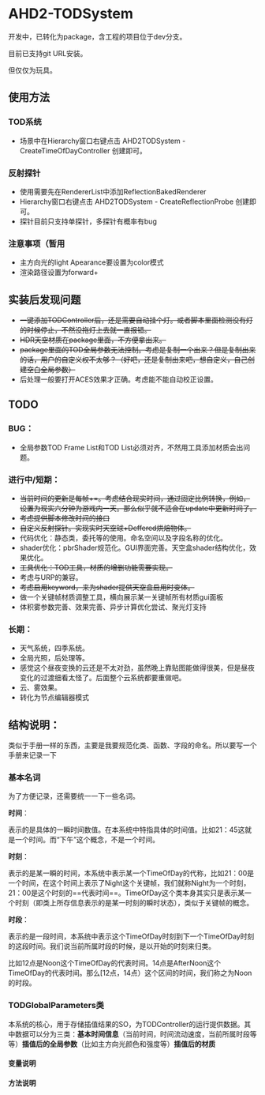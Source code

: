 # AHD2-TODSystem

开发中，已转化为package，含工程的项目位于dev分支。

目前已支持git URL安装。

但仅仅为玩具。

## 使用方法

### TOD系统

* 场景中在Hierarchy窗口右键点击 AHD2TODSystem - CreateTimeOfDayController 创建即可。

### 反射探针

* 使用需要先在RendererList中添加ReflectionBakedRenderer
* Hierarchy窗口右键点击 AHD2TODSystem - CreateReflectionProbe 创建即可。
* 探针目前只支持单探针，多探针有概率有bug

### 注意事项（暂用

* 主方向光的light Apearance要设置为color模式
* 渲染路径设置为forward+

## 实装后发现问题

* ~~一键添加TODController后，还是需要自动挂个灯。或者脚本里面检测没有灯的时候停止，不然没拖灯上去就一直报错。~~
* ~~HDR天空材质在package里面，不方便拿出来。~~
* ~~package里面的TOD全局参数无法控制。考虑是复制一个出来？但是复制出来的话，用户的自定义权不太够？（好吧，还是复制出来吧，想自定义，自己创建空白全局参数）~~
* 后处理一般要打开ACES效果才正确。考虑能不能自动校正设置。

## TODO

### BUG：

* 全局参数TOD Frame List和TOD List必须对齐，不然用工具添加材质会出问题。

### 进行中/短期：

* ~~当前时间的更新是每帧+=。考虑结合现实时间，通过固定比例转换，例如，设置为现实六分钟为游戏内一天。那么似乎就不适合在update中更新时间了。~~
* ~~考虑提供脚本修改时间的接口~~
* ~~自定义反射探针。实现实时天空球+Deffered烘焙物体。~~
* 代码优化：静态类，委托等的使用。命名空间以及字段名称的优化。
* shader优化：pbrShader规范化。GUI界面完善。天空盒shader结构优化，效果优化。
* ~~工具优化：TOD工具，材质的增删功能需要实现。~~
* 考虑与URP的兼容。
* ~~考虑启用keyword，来为shader提供天空盒启用时变体。~~
* 做一个关键帧材质调整工具，横向展示某一关键帧所有材质gui面板
* 体积雾参数完善、效果完善、异步计算优化尝试、聚光灯支持

### 长期：

* 天气系统，四季系统。
* 全局光照，后处理等。
* 感觉这个昼夜变换的云还是不太对劲，虽然晚上靠贴图能做得很美，但是昼夜变化的过渡细看太怪了。后面整个云系统都要重做吧。
* 云、雾效果。
* 转化为节点编辑器模式

## 结构说明：

类似于手册一样的东西，主要是我要规范化类、函数、字段的命名。所以要写一个手册来记录一下

### 基本名词

为了方便记录，还需要统一一下一些名词。

**时间**：

表示的是具体的一瞬时间数值。在本系统中特指具体的时间值。比如21：45这就是一个时间。而“下午”这个概念，不是一个时间。

**时刻**：

表示的是某一瞬的时间，本系统中表示某一个TimeOfDay的代称，比如21：00是一个时间，在这个时间上表示了Night这个关键帧，我们就称Night为一个时刻，21：00是这个时刻的==代表时间==。TimeOfDay这个类本身其实只是表示某一个时刻（即类上所存信息表示的是某一时刻的瞬时状态），类似于关键帧的概念。

**时段**：

表示的是一段时间，本系统中表示这个TimeOfDay时刻到下一个TimeOfDay时刻的这段时间。我们说当前所属时段的时候，是以开始的时刻来归类。

比如12点是Noon这个TimeOfDay的代表时间。14点是AfterNoon这个TimeOfDay的代表时间。那么[12点，14点）这个区间的时间，我们称之为Noon的时段。

### TODGlobalParameters类

本系统的核心，用于存储插值结果的SO，为TODController的运行提供数据。其中数据可以分为三类：**基本时间信息**（当前时间，时间流动速度，当前所属时段等等）**插值后的全局参数**（比如主方向光颜色和强度等）**插值后的材质**

#### 变量说明



#### 方法说明

